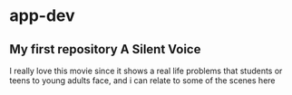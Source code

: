 # app-dev
My first repository
A Silent Voice
---
I really love this movie since it shows a real life problems that students or teens to young adults face, and i can relate to some of the scenes here
